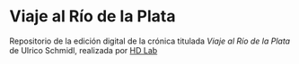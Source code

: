 # Viaje al Río de la Plata



Repositorio de la edición digital de la crónica titulada _Viaje al Río de la Plata_ de Ulrico Schmidl, realizada por [HD Lab](http://hdlab.space)

